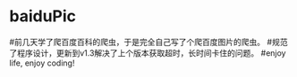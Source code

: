 # baiduPic
#前几天学了爬百度百科的爬虫，于是完全自己写了个爬百度图片的爬虫。
#规范了程序设计，更新到v1.3解决了上个版本获取超时，长时间卡住的问题。
#enjoy life, enjoy coding!

